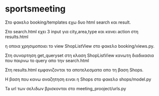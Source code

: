 # sportsmeeting
Στο φακελο booking/templates εχω δυο html search και result.

Στο search.html εχει 3 input για city,area,type και κανει action στη results.html

η οποια χρησιμοποιει το view ShopListView στο φακελο booking/views.py.

Στη συναρτηση get_queryset στη κλαση ShopListView κανωτη διαδικασια που παιρνω το query απο την search.html

Στη results.html εμφανιζονται τα αποτελεσματα απο τη βαση Shops. 

Η βαση που κανω αναζητηση ειναι η Shops στο φακελο shops/model.py

Ta url των σελιδων βρισκονται στο meeting_prooject/urls.py



